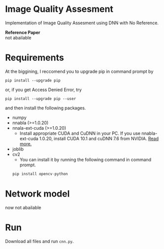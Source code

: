 # Image Quality Assesment

Implementation of Image Quality Assesment using DNN with No Reference.  

**Reference Paper**  
not abailable


# Requirements

At the biggining, I reccomend you to upgrade pip in command prompt by
```
pip install --upgrade pip
```
or, if you get Access Denied Error, try
```
pip install --upgrade pip --user
```
and then install the following packages.  
- numpy
- nnabla (>=1.0.20)  
- nnala-ext-cuda (>=1.0.20)  
   -  Install appropriate CUDA and CuDNN in your PC. If you use nnabla-ext-cuda 1.0.20, install CUDA 10.1 and cuDNN 7.6 from NVIDIA.  [Read more.](https://github.com/sony/nnabla/releases)
- joblib
- cv2
   - You can install it by running the following command in command prompt.
   ```python
   pip install opencv-python
   ```

# Network model

now not abailable

# Run

Download all files and run `cnn.py`.

   
